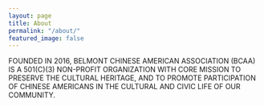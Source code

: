 ```yaml
---
layout: page
title: About
permalink: "/about/"
featured_image: false
---
```


FOUNDED IN 2016, BELMONT CHINESE AMERICAN ASSOCIATION (BCAA) IS A 501(C)(3) NON-PROFIT ORGANIZATION WITH CORE MISSION TO PRESERVE THE CULTURAL HERITAGE, AND TO PROMOTE PARTICIPATION OF CHINESE AMERICANS IN THE CULTURAL AND CIVIC LIFE OF OUR COMMUNITY.

